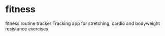 # fitness
fitness routine tracker
Tracking app for stretching, cardio and bodyweight resistance exercises
